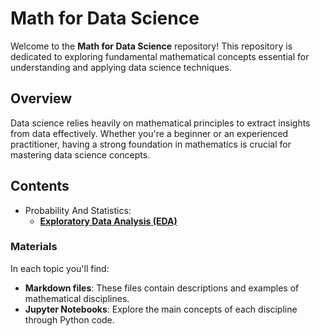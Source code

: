 # Math for Data Science

Welcome to the **Math for Data Science** repository! This repository is dedicated to exploring fundamental mathematical concepts essential for understanding and applying data science techniques.

## Overview

Data science relies heavily on mathematical principles to extract insights from data effectively. Whether you're a beginner or an experienced practitioner, having a strong foundation in mathematics is crucial for mastering data science concepts.

## Contents

- Probability And Statistics:
  - [**Exploratory Data Analysis (EDA)**](https://github.com/dmydud/math-for-data-science/tree/main/EDA)

### Materials

In each topic you'll find:

- **Markdown files**: These files contain descriptions and examples of mathematical disciplines.
- **Jupyter Notebooks**: Explore the main concepts of each discipline through Python code.
